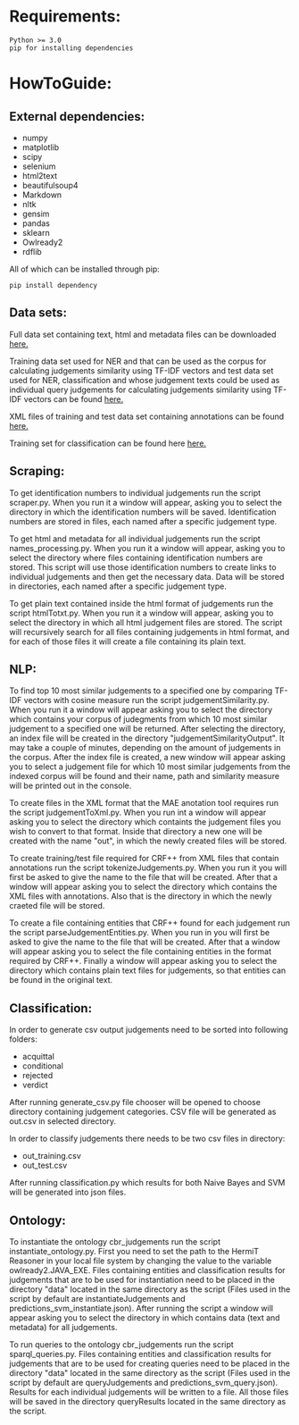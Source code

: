 # Requirements:

```
Python >= 3.0
pip for installing dependencies
```

# HowToGuide:

## External dependencies:
 - numpy
 - matplotlib
 - scipy
 - selenium  
 - html2text  
 - beautifulsoup4  
 - Markdown
 - nltk
 - gensim
 - pandas
 - sklearn
 - Owlready2
 - rdflib
 
All of which can be installed through pip:

```
pip install dependency
```

## Data sets:

Full data set containing text, html and metadata files can be downloaded [here.](https://drive.google.com/file/d/1MZNLFx2YXmkP3lr0of24kulJDfjB_g4l/view?fbclid=IwAR0Nu-ARTJTNaydArcyROy7gAMgItqvTZ3NUOtKc7KeI1AsK4sb9EZijCT0)

Training data set used for NER and that can be used as the corpus for calculating judgements similarity using TF-IDF vectors and test data set used for NER, classification and whose judgement texts could be used as individual query judgements for calculating judgements similarity using TF-IDF vectors can be found [here.](https://drive.google.com/file/d/11wLWHle4ZOE3vxiHFlE_Bcx9yuSufSU7/view?fbclid=IwAR3AKcjDreLg3kkT-_i9a5UqUGxov10j7dbC4BBOUEED1FGLhPFZv0Xeaqw)

XML files of training and test data set containing annotations can be found [here.](https://drive.google.com/file/d/1-9h8qXFpcpUmSZL_ER9pyPZ1wjsOVHde/view?fbclid=IwAR0Z6Navat4pmyyfQwr6VZEGXio1fvTW59Iepz8aUkskxJZbewaorTPFWJ4)

Training set for classification can be found here [here.](https://drive.google.com/file/d/1eGADulolDFxV5GPxyV_iiZepTCnbH2gS/view?fbclid=IwAR3ZRs1Vc8rptsFWG08isANkiqK8vIWxWAbM4BFU20AvEpLZwjWQziJ7_jg)

## Scraping:

To get identification numbers to individual judgements run the script scraper.py. When you run it a window will appear, 
asking you to select the directory in which the identification numbers will be saved. Identification numbers are stored in 
files, each named after a specific judgement type.

To get html and metadata for all individual judgements run the script names_processing.py. When you run it a window will 
appear, asking you to select the directory where files containing identification numbers are stored. This script will use
those identification numbers to create links to individual judgements and then get the necessary data. Data will be stored
in directories, each named after a specific judgement type.

To get plain text contained inside the html format of judgements run the script htmlTotxt.py. When you run it a window will 
appear, asking you to select the directory in which all html judgement files are stored. The script will recursively search 
for all files containing judgements in html format, and for each of those files it will create a file containing its plain 
text.

## NLP:

To find top 10 most similar judgements to a specified one by comparing TF-IDF vectors with cosine measure run the script 
judgementSimilarity.py. When you run it a window will appear asking you to select the directory which contains your corpus 
of judegments from which 10 most similar judgement to a specified one will be returned. After selecting the directory, an 
index file will be created in the directory "judgementSimilarityOutput". It may take a couple of minutes, depending on the 
amount of judgements in the corpus. After the index file is created, a new window will appear asking you to select a 
judgement file for which 10 most similar judgements from the indexed corpus will be found and their name, path and similarity
measure will be printed out in the console.

To create files in the XML format that the MAE anotation tool requires run the script judgementToXml.py. When you run int a 
window will appear asking you to select the directory which containts the judgement files you wish to convert to that format.
Inside that directory a new one will be created with the name "out", in which the newly created files will be stored.

To create training/test file required for CRF++ from XML files that contain annotations run the script tokenizeJudgements.py.
When you run it you will first be asked to give the name to the file that will be created. After that a window will appear
asking you to select the directory which contains the XML files with annotations. Also that is the directory in which the 
newly craeted file will be stored.

To create a file containing entities that CRF++ found for each judgement run the script parseJudgementEntities.py.
When you run in you will first be asked to give the name to the file that will be created. After that a window will appear 
asking you to select the file containing entities in the format required by CRF++. Finally a window will appear asking you
to select the directory which contains plain text files for judgements, so that entities can be found in the original text.

## Classification:

In order to generate csv output judgements need to be sorted into following folders:
- acquittal
- conditional
- rejected
- verdict

After running generate_csv.py file chooser will be opened to choose directory containing judgement categories.
CSV file will be generated as out.csv in selected directory.

In order to classify judgements there needs to be two csv files in directory:
- out_training.csv
- out_test.csv

After running classification.py which results for both Naive Bayes and SVM will be generated into json files.

## Ontology:

To instantiate the ontology cbr_judgements run the script instantiate_ontology.py. First you need to set the path to the
HermiT Reasoner in your local file system by changing the value to the variable owlready2.JAVA_EXE. Files containing
entities and classification results for judgements that are to be used for instantiation need to be placed in the directory
"data" located in the same directory as the script (Files used in the script by default are instantiateJudgements and 
predictions_svm_instantiate.json). After running the script a window will appear asking you to select the directory in which
contains data (text and metadata) for all judgements. 


To run queries to the ontology cbr_judgements run the script sparql_queries.py. Files containing entities and classification 
results for judgements that are to be used for creating queries need to be placed in the directory "data" located in the same 
directory as the script (Files used in the script by default are queryJudgements and predictions_svm_query.json). Results for
each individual judgements will be written to a file. All those files will be saved in the directory queryResults located in the same 
directory as the script.
